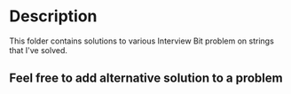 # Description
This folder contains solutions to various Interview Bit problem on strings that I've solved.
## Feel free to add alternative solution to a problem
